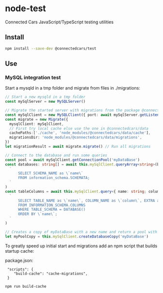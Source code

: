 # node-test

Connected Cars JavaScript/TypeScript testing utilities

## Install

``` bash
npm install --save-dev @connectedcars/test
```

## Use

### MySQL integration test

Start a mysqld in a tmp folder and migrate from files in ./migrations:

``` typescript
// Start a new mysqld in a tmp folder
const mySqlServer = new MySQLServer()

// Migrate the started server with migrations from the package @connectedcars/data
const mySqlClient = new MySQLClient({ port: await mySqlServer.getListenPort() })
const migrate = new Migrate({
  mysqlClient: mySqlClient,
  // First try local cache else use the one in @connectedcars/data
  cachePaths:['./cache', 'node_modules/@connectedcars/data/cache'],
  migrationsDir: 'node_modules/@connectedcars/data/migrations',
})
let migrationResult = await migrate.migrate() // Run all migrations

// Connect to the database and run some queries
const pool = await mySqlClient.getConnectionPool('myDataBase')
const databases: string[] = await this.mySqlClient.queryArray<string>(basePool,
  `
      SELECT SCHEMA_NAME as \`name\`
      FROM information_schema.SCHEMATA;
  `
)
const tableColumns = await this.mySqlClient.query<{ name: string; column: string; extra: string }>(basePool,
  `
      SELECT TABLE_NAME as \`name\`, COLUMN_NAME as \`column\`, EXTRA as extra
      FROM INFORMATION_SCHEMA.COLUMNS
      WHERE TABLE_SCHEMA = DATABASE()
      ORDER BY \`name\`;
  `
)

// Creates a copy of myDataBase with a new name and return a pool with this is a the default database
let myPoolCopy = this.mySqlClient.createDatabaseCopy('myDataBase')
```

To greatly speed up initial start and migrations add an npm script that builds startup cache:

package.json:

``` json5
 "scripts": {
    "build-cache": "cache-migrations",
 }
```

``` bash
npm run build-cache
```
